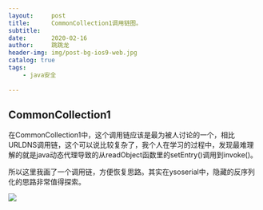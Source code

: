 ```yaml
---
layout:     post
title:      CommonCollection1调用链图。
subtitle:   
date:       2020-02-16
author:     跳跳龙
header-img: img/post-bg-ios9-web.jpg
catalog: true
tags:
    - java安全
            
---
```


## CommonCollection1

在CommonCollection1中，这个调用链应该是最为被人讨论的一个，相比URLDNS调用链，这个可以说比较复杂了，我个人在学习的过程中，发现最难理解的就是java动态代理导致的从readObject函数里的setEntry()调用到invoke()。

所以这里我画了一个调用链，方便恢复思路。其实在ysoserial中，隐藏的反序列化的思路非常值得探索。

![](http://tiaotiaolong2.cn-bj.ufileos.com/blog30-01.jpg)



